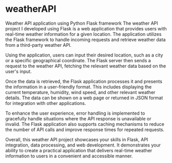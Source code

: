 # weatherAPI
Weather API application using Python Flask framework
The weather API project I developed using Flask is a web application that provides users with real-time weather information for a given location. The application utilizes the Flask framework to handle incoming requests and retrieve weather data from a third-party weather API.

Using the application, users can input their desired location, such as a city or a specific geographical coordinate. The Flask server then sends a request to the weather API, fetching the relevant weather data based on the user's input.

Once the data is retrieved, the Flask application processes it and presents the information in a user-friendly format. This includes displaying the current temperature, humidity, wind speed, and other relevant weather details. The data can be shown on a web page or returned in JSON format for integration with other applications.

To enhance the user experience, error handling is implemented to gracefully handle situations where the API response is unavailable or invalid. The Flask application also supports caching mechanisms to reduce the number of API calls and improve response times for repeated requests.

Overall, this weather API project showcases your skills in Flask, API integration, data processing, and web development. It demonstrates your ability to create a practical application that delivers real-time weather information to users in a convenient and accessible manner.

